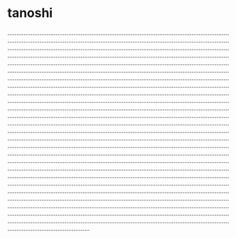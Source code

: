 # tanoshi
......................................................................................................................................................................................................................................................................................................................................................................................................................................................................................................................................................................................................................................................................................................................................................................................................................................................................................................................................................................................................................................................................................................................................................................................................................................................................................................................................................................................................................................................................................................................................................................................................................................................................................................................................................................................................................................................................................................................................................................................................................................................................................................................................................................................................................................................................................................................................................................................................................................................................................................................................................................................................................................................................................................................................................................................................................................................................................................................................................................................................................................................................................................................................................................................................................................................................................................................................................................................................